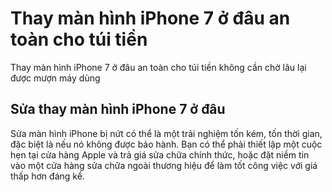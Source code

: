 <h1>Thay màn hình iPhone 7 ở đâu an toàn cho túi tiền</h1>
Thay màn hình iPhone 7 ở đâu an toàn cho túi tiền không cần chờ lâu lại được mượn máy dùng

<h2> Sửa thay màn hình iPhone 7 ở đâu </h2>
Sửa màn hình iPhone bị nứt có thể là một trải nghiệm tốn kém, tốn thời gian, đặc biệt là nếu nó không được bảo hành. Bạn có thể phải thiết lập một cuộc hẹn tại cửa hàng Apple và trả giá sửa chữa chính thức, hoặc đặt niềm tin vào một cửa hàng sửa chữa ngoài thương hiệu để làm tốt công việc với giá thấp hơn đáng kể.

